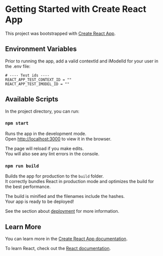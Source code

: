 # Getting Started with Create React App

This project was bootstrapped with [Create React App](https://github.com/facebook/create-react-app).

## Environment Variables

Prior to running the app, add a valid contextId and iModelId for your user in the .env file:

```
# ---- Test ids ----
REACT_APP_TEST_CONTEXT_ID = ""
REACT_APP_TEST_IMODEL_ID = ""
```

## Available Scripts

In the project directory, you can run:

### `npm start`

Runs the app in the development mode.\
Open [http://localhost:3000](http://localhost:3000) to view it in the browser.

The page will reload if you make edits.\
You will also see any lint errors in the console.

### `npm run build`

Builds the app for production to the `build` folder.\
It correctly bundles React in production mode and optimizes the build for the best performance.

The build is minified and the filenames include the hashes.\
Your app is ready to be deployed!

See the section about [deployment](https://facebook.github.io/create-react-app/docs/deployment) for more information.

## Learn More

You can learn more in the [Create React App documentation](https://facebook.github.io/create-react-app/docs/getting-started).

To learn React, check out the [React documentation](https://reactjs.org/).
